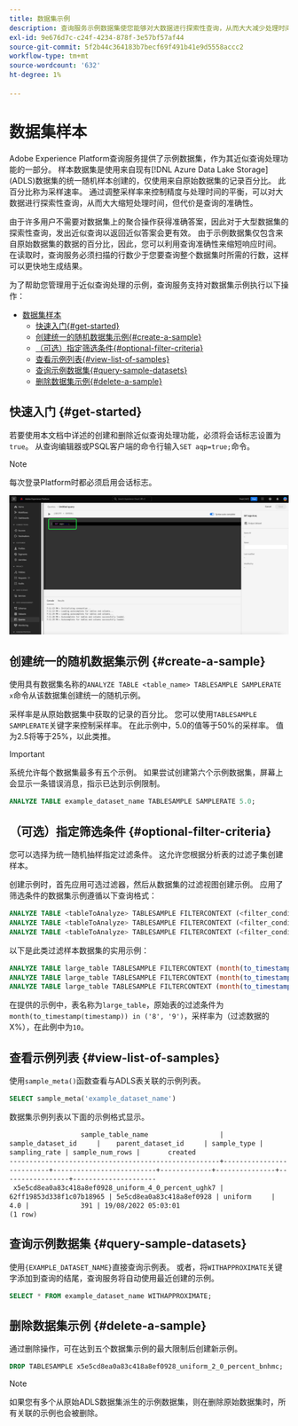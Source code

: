 ```yaml
---
title: 数据集示例
description: 查询服务示例数据集使您能够对大数据进行探索性查询，从而大大减少处理时间，而代价是查询准确性。 本指南提供了有关如何管理样本以进行近似查询处理的信息
exl-id: 9e676d7c-c24f-4234-878f-3e57bf57af44
source-git-commit: 5f2b44c364183b7becf69f491b41e9d5558accc2
workflow-type: tm+mt
source-wordcount: '632'
ht-degree: 1%

---
```


# 数据集样本

Adobe Experience Platform查询服务提供了示例数据集，作为其近似查询处理功能的一部分。 样本数据集是使用来自现有[!DNL Azure Data Lake Storage] (ADLS)数据集的统一随机样本创建的，仅使用来自原始数据集的记录百分比。 此百分比称为采样速率。 通过调整采样率来控制精度与处理时间的平衡，可以对大数据进行探索性查询，从而大大缩短处理时间，但代价是查询的准确性。

由于许多用户不需要对数据集上的聚合操作获得准确答案，因此对于大型数据集的探索性查询，发出近似查询以返回近似答案会更有效。 由于示例数据集仅包含来自原始数据集的数据的百分比，因此，您可以利用查询准确性来缩短响应时间。 在读取时，查询服务必须扫描的行数少于您要查询整个数据集时所需的行数，这样可以更快地生成结果。

为了帮助您管理用于近似查询处理的示例，查询服务支持对数据集示例执行以下操作：

- [数据集样本](#dataset-samples)
   - [快速入门{#get-started}](#getting-started-get-started)
   - [创建统一的随机数据集示例{#create-a-sample}](#create-a-uniform-random-dataset-sample-create-a-sample)
   - [（可选）指定筛选条件{#optional-filter-criteria}](#optionally-specify-a-filter-criteria-optional-filter-criteria)
   - [查看示例列表{#view-list-of-samples}](#view-the-list-of-samples-view-list-of-samples)
   - [查询示例数据集{#query-sample-datasets}](#query-the-sample-dataset-query-sample-datasets)
   - [删除数据集示例{#delete-a-sample}](#delete-dataset-samples-delete-a-sample)

## 快速入门 {#get-started}

若要使用本文档中详述的创建和删除近似查询处理功能，必须将会话标志设置为`true`。 从查询编辑器或PSQL客户端的命令行输入`SET aqp=true;`命令。

>[!NOTE]
>
>每次登录Platform时都必须启用会话标志。

![突出显示了&#39;SET aqp=true；&#39;命令的查询编辑器。](../images/key-concepts/set-session-flag.png)

## 创建统一的随机数据集示例 {#create-a-sample}

使用具有数据集名称的`ANALYZE TABLE <table_name> TABLESAMPLE SAMPLERATE x`命令从该数据集创建统一的随机示例。

采样率是从原始数据集中获取的记录的百分比。 您可以使用`TABLESAMPLE SAMPLERATE`关键字来控制采样率。 在此示例中，5.0的值等于50%的采样率。 值为2.5将等于25%，以此类推。

>[!IMPORTANT]
>
>系统允许每个数据集最多有五个示例。 如果尝试创建第六个示例数据集，屏幕上会显示一条错误消息，指示已达到示例限制。

```sql
ANALYZE TABLE example_dataset_name TABLESAMPLE SAMPLERATE 5.0;
```

## （可选）指定筛选条件 {#optional-filter-criteria}

您可以选择为统一随机抽样指定过滤条件。 这允许您根据分析表的过滤子集创建样本。

创建示例时，首先应用可选过滤器，然后从数据集的过滤视图创建示例。 应用了筛选条件的数据集示例遵循以下查询格式：

```sql
ANALYZE TABLE <tableToAnalyze> TABLESAMPLE FILTERCONTEXT (<filter_condition>) SAMPLERATE X.Y;
ANALYZE TABLE <tableToAnalyze> TABLESAMPLE FILTERCONTEXT (<filter_condition_1> AND/OR <filter_condition_2>) SAMPLERATE X.Y;
ANALYZE TABLE <tableToAnalyze> TABLESAMPLE FILTERCONTEXT (<filter_condition_1> AND (<filter_condition_2> OR <filter_condition_3>)) SAMPLERATE X.Y;
```

以下是此类过滤样本数据集的实用示例：

```sql
ANALYZE TABLE large_table TABLESAMPLE FILTERCONTEXT (month(to_timestamp(timestamp)) in ('8', '9')) SAMPLERATE 10;
ANALYZE TABLE large_table TABLESAMPLE FILTERCONTEXT (month(to_timestamp(timestamp)) in ('8', '9') AND product.name = "product1") SAMPLERATE 10;
ANALYZE TABLE large_table TABLESAMPLE FILTERCONTEXT (month(to_timestamp(timestamp)) in ('8', '9') AND (product.name = "product1" OR product.name = "product2")) SAMPLERATE 10;
```

在提供的示例中，表名称为`large_table`，原始表的过滤条件为`month(to_timestamp(timestamp)) in ('8', '9')`，采样率为（过滤数据的X%），在此例中为`10`。

## 查看示例列表 {#view-list-of-samples}

使用`sample_meta()`函数查看与ADLS表关联的示例列表。

```sql
SELECT sample_meta('example_dataset_name')
```

数据集示例列表以下面的示例格式显示。

```shell
                  sample_table_name                  |    sample_dataset_id     |    parent_dataset_id     | sample_type | sampling_rate | sample_num_rows |       created      
-----------------------------------------------------+--------------------------+--------------------------+-------------+---------------+-----------------+---------------------
 x5e5cd8ea0a83c418a8ef0928_uniform_4_0_percent_ughk7 | 62ff19853d338f1c07b18965 | 5e5cd8ea0a83c418a8ef0928 | uniform     |           4.0 |             391 | 19/08/2022 05:03:01
(1 row)
```

## 查询示例数据集 {#query-sample-datasets}

使用`{EXAMPLE_DATASET_NAME}`直接查询示例表。 或者，将`WITHAPPROXIMATE`关键字添加到查询的结尾，查询服务将自动使用最近创建的示例。

```sql
SELECT * FROM example_dataset_name WITHAPPROXIMATE;
```

## 删除数据集示例 {#delete-a-sample}

通过删除操作，可在达到五个数据集示例的最大限制后创建新示例。

```sql
DROP TABLESAMPLE x5e5cd8ea0a83c418a8ef0928_uniform_2_0_percent_bnhmc;
```

>[!NOTE]
>
>如果您有多个从原始ADLS数据集派生的示例数据集，则在删除原始数据集时，所有关联的示例也会被删除。
